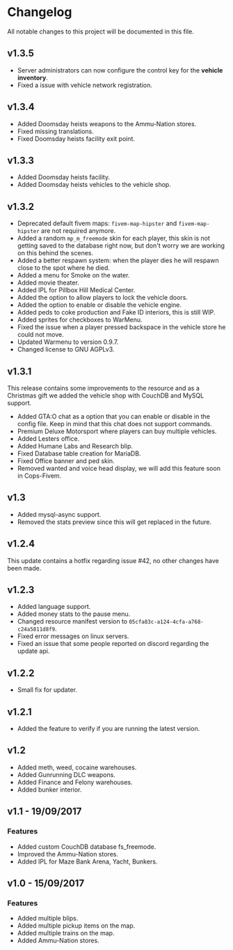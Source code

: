 # Changelog    
All notable changes to this project will be documented in this file.

## v1.3.5
- Server administrators can now configure the control key for the **vehicle inventory**.
- Fixed a issue with vehicle network registration.

## v1.3.4
- Added Doomsday heists weapons to the Ammu-Nation stores.
- Fixed missing translations. 
- Fixed Doomsday heists facility exit point.

## v1.3.3
- Added Doomsday heists facility.
- Added Doomsday heists vehicles to the vehicle shop.

## v1.3.2

- Deprecated default fivem maps: `fivem-map-hipster` and `fivem-map-hipster` are not required anymore.
- Added a random `mp_m_freemode` skin for each player, this skin is not getting saved to the database right now, but don't worry we are working on this behind the scenes.
- Added a better respawn system: when the player dies he will respawn close to the spot where he died.
- Added a menu for Smoke on the water.
- Added movie theater.
- Added IPL for Pillbox Hill Medical Center.
- Added the option to allow players to lock the vehicle doors.
- Added the option to enable or disable the vehicle engine.
- Added peds to coke production and Fake ID interiors, this is still WIP.
- Added sprites for checkboxes to WarMenu.
- Fixed the issue when a player pressed backspace in the vehicle store he could not move.
- Updated Warmenu to version 0.9.7.
- Changed license to GNU AGPLv3.

## v1.3.1
This release contains some improvements to the resource and as a Christmas gift we added the vehicle shop with CouchDB and MySQL support.    

- Added GTA:O chat as a option that you can enable or disable in the config file. Keep in mind that this chat does not support commands.
- Premium Deluxe Motorsport where players can buy multiple vehicles.
- Added Lesters office.
- Added Humane Labs and Research blip.
- Fixed Database table creation for MariaDB.
- Fixed Office banner and ped skin.
- Removed wanted and voice head display, we will add this feature soon in Cops-Fivem.

## v1.3
- Added mysql-async support.
- Removed the stats preview since this will get replaced in the future.

## v1.2.4 
This update contains a hotfix regarding issue #42, no other changes have been made.

## v1.2.3
- Added language support.
- Added money stats to the pause menu.
- Changed resource manifest version to `05cfa83c-a124-4cfa-a768-c24a5811d8f9`.
- Fixed error messages on linux servers.
- Fixed an issue that some people reported on discord regarding the update api.

## v1.2.2
- Small fix for updater.

## v1.2.1
- Added the feature to verify if you are running the latest version.

## v1.2 
- Added meth, weed, cocaine warehouses.
- Added Gunrunning DLC weapons.
- Added Finance and Felony warehouses.
- Added bunker interior.

## v1.1 - 19/09/2017

### Features
- Added custom CouchDB database fs_freemode.
- Improved the Ammu-Nation stores.
- Added IPL for Maze Bank Arena, Yacht, Bunkers.

## v1.0 - 15/09/2017

### Features
- Added multiple blips.
- Added multiple pickup items on the map.
- Added multiple trains on the map.
- Added Ammu-Nation stores.
